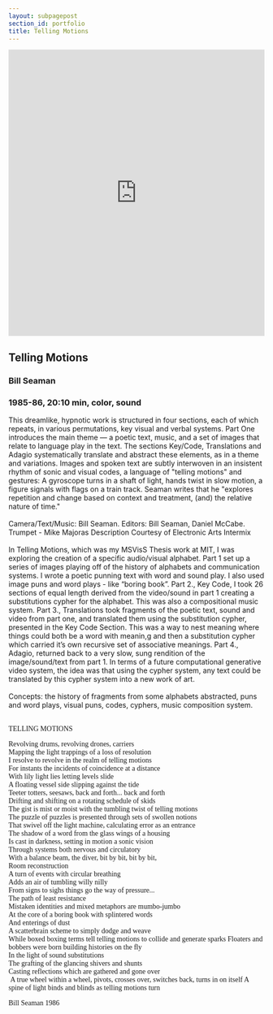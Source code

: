 ```yaml
---
layout: subpagepost
section_id: portfolio
title: Telling Motions
---
```

<div class="full">
    <div class="row">
        <div class="large-12 large-centered columns">
        <iframe src="https://player.vimeo.com/video/404766949" width="640" height="564" frameborder="0" allow="autoplay; fullscreen" allowfullscreen></iframe>
        </div>
    </div>
    <div class="Text_works">
    <h2>
    Telling Motions</h2>
<h3>Bill Seaman</h3>
<h3>1985-86, 20:10 min, color, sound</h3>
<P>
This dreamlike, hypnotic work is structured in four sections, each of which repeats, in various permutations, key visual and verbal systems. Part One introduces the main theme — a poetic text, music, and a set of images that relate to language play in the text. The sections Key/Code, Translations and Adagio systematically translate and abstract these elements, as in a theme and variations. Images and spoken text are subtly interwoven in an insistent rhythm of sonic and visual codes, a language of "telling motions" and gestures: A gyroscope turns in a shaft of light, hands twist in slow motion, a figure signals with flags on a train track. Seaman writes that he "explores repetition and change based on context and treatment, (and) the relative nature of time."
  <br><br>
Camera/Text/Music: Bill Seaman. Editors: Bill Seaman, Daniel McCabe. Trumpet - Mike Majoras
Description Courtesy of Electronic Arts Intermix
  <br><br>
In Telling Motions, which was my MSVisS Thesis work at MIT, I was exploring the creation of a specific audio/visual alphabet. Part 1 set up a series of images playing off of the history of alphabets and communication systems. I wrote a poetic punning text with word and sound play. I also used image puns and word plays - like “boring book”. Part 2., Key Code, I took 26 sections of equal length derived from the video/sound in part 1 creating a substitutions cypher for the alphabet. This was also a compositional music system. Part 3., Translations took fragments of the poetic text, sound and video from part one, and translated them using the substitution cypher, presented in the Key Code Section. This was a way to nest meaning where things could both be a word with meanin,g and then a substitution cypher which carried it’s own recursive set of associative meanings. Part 4., Adagio, returned back to a very slow, sung rendition of the image/sound/text from part 1.
In terms of a future computational generative video system, the idea was that using the cypher system, any text could be translated by this cypher system into a new work of art. 
  <br><br>
Concepts: the history of fragments from some alphabets abstracted, puns and word plays, visual puns, codes, cyphers, music composition system.
 <br><br>
</p>
<p><span style="font-family:Times;">TELLING MOTIONS&nbsp;</span></p>
<p><span style="font-family:Times;">Revolving drums, revolving drones, carriers<br> Mapping the light trappings of a loss of resolution<br> I resolve to revolve in the realm of telling motions<br> For instants the incidents of coincidence at a distance<br> With lily light lies letting levels slide<br> A floating vessel side slipping against the tide<br> Teeter totters, seesaws, back and forth... back and forth<br> Drifting and shifting on a rotating schedule of skids<br> The gist is mist or moist with the tumbling twist of telling motions<br> The puzzle of puzzles is presented through sets of swollen notions<br> That swivel off the light machine, calculating error as an entrance<br> The shadow of a word from the glass wings of a housing<br> Is cast in darkness, setting in motion a sonic vision<br> Through systems both nervous and circulatory<br> With a balance beam, the diver, bit by bit, bit by bit,<br> Room reconstruction<br> A turn of events with circular breathing<br> Adds an air of tumbling willy nilly<br> From signs to sighs things go the way of pressure...<br> The path of least resistance<br> Mistaken identities and mixed metaphors are mumbo-jumbo<br> At the core of a boring book with splintered words<br> And enterings of dust<br> A scatterbrain scheme to simply dodge and weave<br> While boxed boxing terms tell telling motions to collide and generate sparks Floaters and bobbers were born building histories on the fly<br> In the light of sound substitutions<br> The grafting of the glancing shivers and shunts<br> Casting reflections which are gathered and gone over<br>&nbsp;A true wheel within a wheel, pivots, crosses over, switches back, turns in on itself A spine of light binds and blinds as telling motions turn&nbsp;</span></p>
<p><span style="font-family:Times;">Bill Seaman 1986&nbsp;</span></p>
    </div>
</div>
